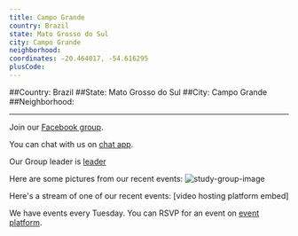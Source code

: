 ```yaml
---
title: Campo Grande
country: Brazil
state: Mato Grosso do Sul
city: Campo Grande
neighborhood: 
coordinates: -20.464017, -54.616295
plusCode:
---
```


##Country: Brazil
##State: Mato Grosso do Sul
##City: Campo Grande
##Neighborhood: 
*****
Join our [Facebook group](https://www.facebook.com/groups/768732203272622).

You can chat with us on [chat app]().

Our Group leader is [leader]()

Here are some pictures from our recent events:
![study-group-image]()

Here's a stream of one of our recent events:
[video hosting platform embed]

We have events every Tuesday. You can RSVP for an event on [event platform]().
